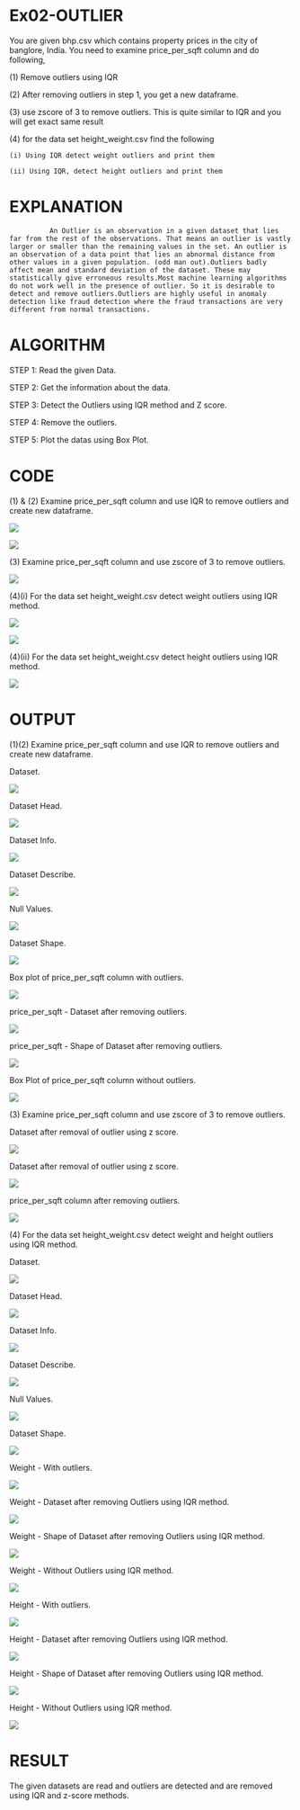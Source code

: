 # Ex02-OUTLIER

You are given bhp.csv which contains property prices in the city of banglore, India. You need to examine price_per_sqft column and do following,

(1) Remove outliers using IQR 

(2) After removing outliers in step 1, you get a new dataframe.

(3) use zscore of 3 to remove outliers. This is quite similar to IQR and you will get exact same result

(4) for the data set height_weight.csv find the following

    (i) Using IQR detect weight outliers and print them

    (ii) Using IQR, detect height outliers and print them

# EXPLANATION
              An Outlier is an observation in a given dataset that lies far from the rest of the observations. That means an outlier is vastly larger or smaller than the remaining values in the set. An outlier is an observation of a data point that lies an abnormal distance from other values in a given population. (odd man out).Outliers badly affect mean and standard deviation of the dataset. These may statistically give erroneous results.Most machine learning algorithms do not work well in the presence of outlier. So it is desirable to detect and remove outliers.Outliers are highly useful in anomaly detection like fraud detection where the fraud transactions are very different from normal transactions.

# ALGORITHM
STEP 1: Read the given Data.

STEP 2: Get the information about the data.

STEP 3: Detect the Outliers using IQR method and Z score.

STEP 4: Remove the outliers.

STEP 5: Plot the datas using Box Plot.

# CODE
(1) & (2) Examine price_per_sqft column and use IQR to remove outliers and create new dataframe.

![](/Outlier%201.png)

![](/Outlier%202.png)

(3) Examine price_per_sqft column and use zscore of 3 to remove outliers.

![](/Outlier%203.png)

(4)(i) For the data set height_weight.csv detect weight outliers using IQR method.

![](/Outlier%204.png)

![](/Outlier%205.png)

(4)(ii) For the data set height_weight.csv detect height outliers using IQR method.

![](/Outlier%206.png)

# OUTPUT
(1)(2) Examine price_per_sqft column and use IQR to remove outliers and create new dataframe.

Dataset.

![](/out%201.png)

Dataset Head.

![](/out%202.png)

Dataset Info.

![](/out%203.png)

Dataset Describe.

![](/out%204.png)

Null Values.

![](/out%205.png)

Dataset Shape.

![](/out%206.png)

Box plot of price_per_sqft column with outliers.

![](/out%207.png)

price_per_sqft - Dataset after removing outliers.

![](/out%208.png)

price_per_sqft - Shape of Dataset after removing outliers.

![](/out%209.png)

Box Plot of price_per_sqft column without outliers.

![](/out%2010.png)

(3) Examine price_per_sqft column and use zscore of 3 to remove outliers.

Dataset after removal of outlier using z score.

![](/out%2011.png)

Dataset after removal of outlier using z score.

![](/out%2012.png)

price_per_sqft column after removing outliers.

![](/out%2013.png)

(4) For the data set height_weight.csv detect weight and height outliers using IQR method.

Dataset.

![](/out%2014.png)

Dataset Head.

![](/out%2015.png)

Dataset Info.

![](/out%2016.png)

Dataset Describe.

![](/out%2017.png)

Null Values.

![](/out%2018.png)

Dataset Shape.

![](/out%2019.png)

Weight - With outliers.

![](/out%2020.png)

Weight - Dataset after removing Outliers using IQR method.

![](/out%2021.png)

Weight - Shape of Dataset after removing Outliers using IQR method.

![](/out%2022.png)

Weight - Without Outliers using IQR method.

![](/out%2023.png)

Height - With outliers.

![](/out%2024.png)

Height - Dataset after removing Outliers using IQR method.

![](/out%2025.png)

Height - Shape of Dataset after removing Outliers using IQR method.

![](/out%2026.png)

Height - Without Outliers using IQR method.

![](/out%2027.png)


# RESULT

The given datasets are read and outliers are detected and are removed using IQR and z-score methods.







